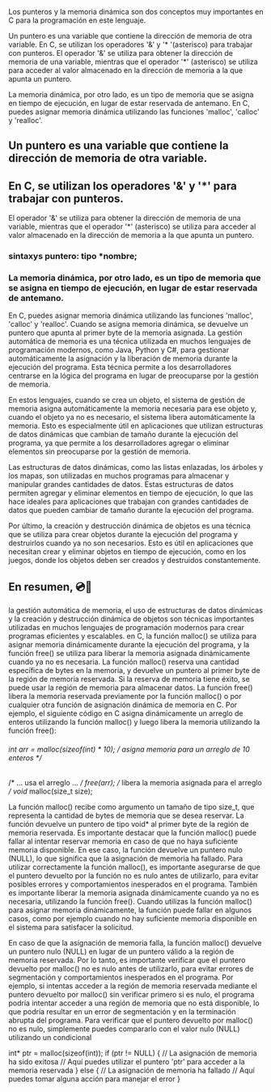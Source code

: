 





Los punteros y la memoria dinámica son dos conceptos muy importantes en C para la programación en este lenguaje.

Un puntero es una variable que contiene la dirección de memoria de otra variable. En C, se utilizan los operadores '&' y '* '(asterisco) para trabajar con punteros. El operador '&' se utiliza para obtener la dirección de memoria de una variable, mientras que el operador '*' (asterisco) se utiliza para acceder al valor almacenado en la dirección de memoria a la que apunta un puntero.

La memoria dinámica, por otro lado, es un tipo de memoria que se asigna en tiempo de ejecución, en lugar de estar reservada de antemano. En C, puedes asignar memoria dinámica utilizando las funciones 'malloc', 'calloc' y 'realloc'.

## Un puntero es una variable que contiene la dirección de memoria de otra variable. 
## En C, se utilizan los operadores '&' y '*' para trabajar con punteros.

 El operador '&' se utiliza para obtener la dirección de memoria de una variable, mientras que el operador '*' (asterisco) se utiliza para acceder al valor almacenado en la dirección de memoria a la que apunta un puntero.
 ### sintaxys puntero:  tipo *nombre; 
 
 
### La memoria dinámica, por otro lado, es un tipo de memoria que se asigna en tiempo de ejecución, en lugar de estar reservada de antemano.
 En C, puedes asignar memoria dinámica utilizando las funciones 'malloc', 'calloc' y 'realloc'. Cuando se asigna memoria dinámica, 
se devuelve un puntero que apunta al primer byte de la memoria asignada.
La gestión automática de memoria es una técnica utilizada en muchos lenguajes de programación modernos, como Java, Python y C#, para gestionar automáticamente la asignación y la liberación de memoria durante la ejecución del programa. Esta técnica permite a los desarrolladores centrarse en la lógica del programa en lugar de preocuparse por la gestión de memoria.

En estos lenguajes, cuando se crea un objeto, el sistema de gestión de memoria asigna automáticamente la memoria necesaria para ese objeto y, cuando el objeto ya no es necesario, el sistema libera automáticamente la memoria. Esto es especialmente útil en aplicaciones que utilizan estructuras de datos dinámicas que cambian de tamaño durante la ejecución del programa, ya que permite a los desarrolladores agregar o eliminar elementos sin preocuparse por la gestión de memoria.

Las estructuras de datos dinámicas, como las listas enlazadas, los árboles y los mapas, son utilizadas en muchos programas para almacenar y manipular grandes cantidades de datos. Estas estructuras de datos permiten agregar y eliminar elementos en tiempo de ejecución, lo que las hace ideales para aplicaciones que trabajan con grandes cantidades de datos que pueden cambiar de tamaño durante la ejecución del programa.

Por último, la creación y destrucción dinámica de objetos es una técnica que se utiliza para crear objetos durante la ejecución del programa y destruirlos cuando ya no son necesarios. Esto es útil en aplicaciones que necesitan crear y eliminar objetos en tiempo de ejecución, como en los juegos, donde los objetos deben ser creados y destruidos constantemente.

## En resumen, 💿💫
la gestión automática de memoria, el uso de estructuras de datos dinámicas y la creación y destrucción dinámica de objetos son técnicas importantes utilizadas en muchos lenguajes de programación modernos para crear programas eficientes y escalables.
en C, la función malloc() se utiliza para asignar memoria dinámicamente durante la ejecución del programa, y la función free() se utiliza para liberar la memoria asignada dinámicamente cuando ya no es necesaria.
La función malloc() reserva una cantidad específica de bytes en la memoria, y devuelve un puntero al primer byte de la región de memoria reservada. Si la reserva de memoria tiene éxito, se puede usar la región de memoria para almacenar datos. La función free() libera la memoria reservada previamente por la función malloc() o por cualquier otra función de asignación dinámica de memoria en C.
Por ejemplo, el siguiente código en C asigna dinámicamente un arreglo de enteros utilizando la función malloc() y luego libera la memoria utilizando la función free():


###### int *arr = malloc(sizeof(int) * 10);  /* asigna memoria para un arreglo de 10 enteros */ 
/* ... usa el arreglo ... */
free(arr);  /* libera la memoria asignada para el arreglo */
void* malloc(size_t size); 

La función malloc() recibe como argumento un tamaño de tipo size_t, que representa la cantidad de bytes de memoria que se desea reservar. La función devuelve un puntero de tipo void* al primer byte de la región de memoria reservada.
Es importante destacar que la función malloc() puede fallar al intentar reservar memoria en caso de que no haya suficiente memoria disponible. En ese caso, la función devuelve un puntero nulo (NULL), lo que significa que la asignación de memoria ha fallado. Para utilizar correctamente la función malloc(), es importante asegurarse de que el puntero devuelto por la función no es nulo antes de utilizarlo, para evitar posibles errores y comportamientos inesperados en el programa. También es importante liberar la memoria asignada dinámicamente cuando ya no es necesaria, utilizando la función free().
Cuando utilizas la función malloc() para asignar memoria dinámicamente, la función puede fallar en algunos casos, como por ejemplo cuando no hay suficiente memoria disponible en el sistema para satisfacer la solicitud.

En caso de que la asignación de memoria falla, la función malloc() devuelve un puntero nulo (NULL) en lugar de un puntero válido a la región de memoria reservada. Por lo tanto, es importante verificar que el puntero devuelto por malloc() no es nulo antes de utilizarlo, para evitar errores de segmentación y comportamientos inesperados en el programa.
Por ejemplo, si intentas acceder a la región de memoria reservada mediante el puntero devuelto por malloc() sin verificar primero si es nulo, el programa podría intentar acceder a una región de memoria que no está disponible, lo que podría resultar en un error de segmentación y en la terminación abrupta del programa. Para verificar que el puntero devuelto por malloc() no es nulo, simplemente puedes compararlo con el valor nulo (NULL) utilizando un condicional

int* ptr = malloc(sizeof(int));
if (ptr != NULL) {  // La asignación de memoria ha sido exitosa
 // Aquí puedes utilizar el puntero 'ptr' para acceder a la memoria reservada
} else {    // La asignación de memoria ha fallado
// Aquí puedes tomar alguna acción para manejar el error
}
